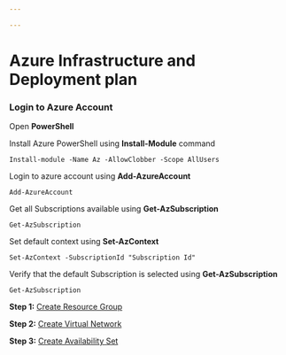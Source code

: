 ```yaml
---

---
```

# Azure Infrastructure and Deployment plan

### Login to Azure Account

Open **PowerShell**

Install Azure PowerShell using **Install-Module** command

    Install-module -Name Az -AllowClobber -Scope AllUsers

Login to azure account using **Add-AzureAccount**

    Add-AzureAccount

Get all Subscriptions available using **Get-AzSubscription**

    Get-AzSubscription

Set default context using **Set-AzContext**

    Set-AzContext -SubscriptionId "Subscription Id"

Verify that the default Subscription is selected using **Get-AzSubscription**

    Get-AzSubscription

**Step 1:** [Create Resource Group](https://devexpresso.github.io/Azure/azureinfradeploy/createresourcegroup "Create Resource Group")

**Step 2:** [Create Virtual Network](https://devexpresso.github.io/Azure/azureinfradeploy/createvnet "Create Virtual Network")

**Step 3:** [Create Availability Set](https://devexpresso.github.io/Azure/azureinfradeploy/availabilityset "Create Availability Set")